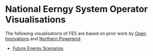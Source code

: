 # National Eerngy System Operator Visualisations

The following visualisations of FES are based on prior work by [Open Innovations](https://open-innovations.org/) and [Northern Powergrid](https://odileeds.github.io/northern-powergrid/2020-DFES/):

* [Future Energy Scenarios](https://www.neso.energy/publications/future-energy-scenarios-fes)

